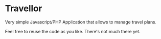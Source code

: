 Travellor
=========

Very simple Javascript/PHP Application that allows to manage travel plans.

Feel free to reuse the code as you like. There's not much there yet.  
